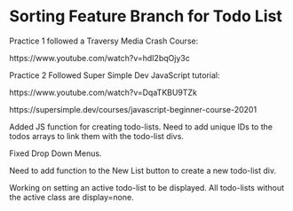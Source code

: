 <h1>Sorting Feature Branch for Todo List</h1>

Practice 1 followed a Traversy Media Crash Course:

<p>
https://www.youtube.com/watch?v=hdI2bqOjy3c
</p>
Practice 2 Followed Super Simple Dev JavaScript tutorial:
<p>
https://www.youtube.com/watch?v=DqaTKBU9TZk
</p>
<p>
https://supersimple.dev/courses/javascript-beginner-course-20201
</p>

Added JS function for creating todo-lists. Need to add unique IDs to the todos arrays to link them with the todo-list divs.

Fixed Drop Down Menus.

Need to add function to the New List button to create a new todo-list div.

Working on setting an active todo-list to be displayed. All todo-lists without the active class are display=none.
